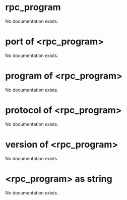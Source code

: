 # rpc_program

No documentation exists.

# port of <rpc_program>

No documentation exists.

# program of <rpc_program>

No documentation exists.

# protocol of <rpc_program>

No documentation exists.

# version of <rpc_program>

No documentation exists.

# <rpc_program> as string

No documentation exists.
